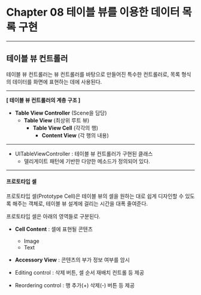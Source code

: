 # Chapter 08 테이블 뷰를 이용한 데이터 목록 구현
----

## 테이블 뷰 컨트롤러
테이블 뷰 컨트롤러는 뷰 컨트롤러를 바탕으로 만들어진 특수한 컨트롤러로, 목록 형식의 데이터를 화면에 표현하는 데에 사용된다.

----
**[ 테이블 뷰 컨트롤러의 계층 구조 ]**
- **Table View Controller** (Scene을 담당)
    - **Table View** (최상위 루트 뷰)
        - **Table View Cell** (각각의 행)
            - **Content View** (각 행의 내용)

----
- UITableViewController : 테이블 뷰 컨트롤러가 구현된 클래스
    - 델리게이트 패턴에 기반한 다양한 메소드가 정의되어 있다.

----
#### 프로토타입 셀
프로토타입 셀(Prototype Cell)은 테이블 뷰의 셀을 원하는 대로 쉽게 디자인할 수 있도록 해주는 객체로, 테이블 뷰 설계에 걸리는 시간을 대폭 줄여준다.

프로토타입 셀은 아래의 영역들로 구분된다.
- **Cell Content** : 셀에 표현될 콘텐츠
    - Image
    - Text
- **Accessory View** : 콘텐츠의 부가 정보 여부를 암시

- Editing control : 삭제 버튼, 셀 순서 재배치 컨트롤 등 제공
- Reordering control : 행 추가(+) 삭제(-) 버튼 등 제공